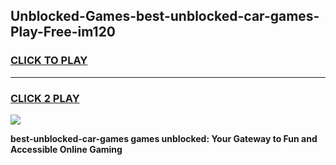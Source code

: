 
## Unblocked-Games-best-unblocked-car-games-Play-Free-im120
<h3>
<a href="https://premium76.site?title=best-unblocked-car-games&ref=18A1">CLICK TO PLAY</a></h3>
<hr>

<h3>
<a href="https://premium76.site?title=best-unblocked-car-games&ref=18A1">CLICK 2 PLAY</a>
  
</h3>

<a href="https://premium76.site?title=best-unblocked-car-games&ref=18A1"><img src="https://clearcache.store/games.png"></a>


**best-unblocked-car-games games unblocked: Your Gateway to Fun and Accessible Online Gaming**
